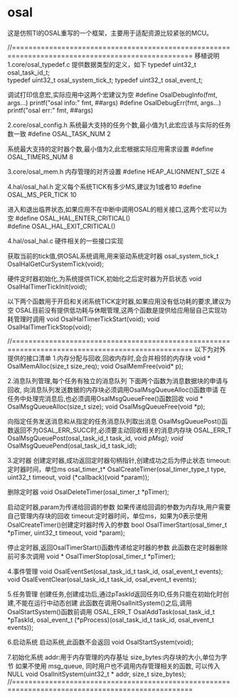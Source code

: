 # osal

这是仿照TI的OSAL重写的一个框架，主要用于适配资源比较紧张的MCU。

//==================================================================================================
移植说明
1.core/osal_typedef.c
  提供数据类型的定义，如下
  typedef uint32_t osal_task_id_t;       
  typedef uint32_t osal_system_tick_t;
  typedef uint32_t osal_event_t;


  调试打印信息宏,实际应用中这两个宏建议为空
  #define OsalDebugInfo(fmt, args...) printf("osal info:" fmt, ##args)
  #define OsalDebugErr(fmt, args...)  printf("osal err:" fmt, ##args)


2.core/osal_config.h
  系统最大支持的任务个数,最小值为1,此宏应该与实际的任务数一致
  #define OSAL_TASK_NUM       2    

  系统最大支持的定时器个数,最小值为2,此宏根据实际应用需求设置
  #define OSAL_TIMERS_NUM     8    


3.core/osal_mem.h
  内存管理的对齐设置
  #define HEAP_ALIGNMENT_SIZE				4


4.hal/osal_hal.h
  定义每个系统TICK有多少MS,建议为1或者10
  #define OSAL_MS_PER_TICK    10  

  进入和退出临界状态,如果应用不在中断中调用OSAL的相关接口,这两个宏可以为空
  #define OSAL_HAL_ENTER_CRITICAL()  
  #define OSAL_HAL_EXIT_CRITICAL() 


4.hal/osal_hal.c
  硬件相关的一些接口实现

  获取当前的tick值,供OSAL系统调用,用来驱动系统定时器
  osal_system_tick_t OsalHalGetCurSystemTick(void);

  硬件定时器初始化,为系统提供TICK,初始化之后定时器为开启状态
  void OsalHalTimerTickInit(void);
  
  以下两个函数用于开启和关闭系统TICK定时器,如果应用没有低功耗的要求,建议为空
  OSAL目前没有提供低功耗与休眠管理,这两个函数是提供给应用层自己实现功耗管理时调用
  void OsalHalTimerTickStart(void);
  void OsalHalTimerTickStop(void);

//==================================================================================================
以下为对外提供的接口清单
1.内存分配与回收,回收内存时,会合并相邻的内存块
  void * OsalMemAlloc(size_t size_req);
  void OsalMemFree(void* p);
 

2.消息队列管理,每个任务有独立的消息队列
  下面两个函数为消息数据块的申请与回收,
  向消息队列发送数据的内存块必须调用OsalMsgQueueAlloc()函数申请
  在任务中处理完消息后,也必须调用OsalMsgQueueFree()函数回收
  void * OsalMsgQueueAlloc(size_t size);
  void OsalMsgQueueFree(void *p);

  向指定任务发送消息和从指定的任务消息队列取出消息
  OsalMsgQueuePost()函数返回不为OSAL_ERR_SUCC时,必须要主动回收相关的消息内存块
  OSAL_ERR_T OsalMsgQueuePost(osal_task_id_t task_id, void *pMsg);
  void* OsalMsgQueuePend(osal_task_id_t task_id);
 

3.定时器
  创建定时器,成功返回定时器句柄指针,创建成功之后为停止状态
  timeout:定时器时间，单位ms
  osal_timer_t* OsalCreateTimer(osal_timer_type_t type, uint32_t timeout, void (*callback)(void *param));
  
  删除定时器
  void OsalDeleteTimer(osal_timer_t *pTimer);

  启动定时器,param为传递给回调的参数
  如果传递给回调的参数为内存块,用户需要自己管理内存块的回收
  timeout:定时器时间，单位ms，如果为0表示使用OsalCreateTimer()创建定时器时传入的参数
  bool OsalTimerStart(osal_timer_t *pTimer, uint32_t timeout, void *param);

  停止定时器,返回OsalTimerStart()函数传递给定时器的参数
  此函数在定时器删除前可多次调用
  void * OsalTimerStop(osal_timer_t *pTimer);
  

4.事件管理
  void OsalEventSet(osal_task_id_t task_id, osal_event_t events);
  void OsalEventClear(osal_task_id_t task_id, osal_event_t events);
 

5.任务管理
  创建任务,创建成功后,通过pTaskId返回任务ID,任务只能在初始化时创建,不能在运行中动态创建
  此函数在调用OsalInitSystem()之后,调用OsalStartSystem()函数前调用
  OSAL_ERR_T OsalAddTask(osal_task_id_t *pTaskId, osal_event_t (*pProcess)(osal_task_id_t task_id, osal_event_t events));


6.启动系统
  启动系统,此函数不会返回
  void OsalStartSystem(void);


7.初始化系统
  addr:用于内存管理的内存基址
  size_bytes:内存块的大小,单位为字节
  如果不使用 msg_queue, 同时用户也不调用内存管理相关的函数, 可以传入NULL
  void OsalInitSystem(uint32_t * addr, size_t size_bytes);
//==================================================================================================